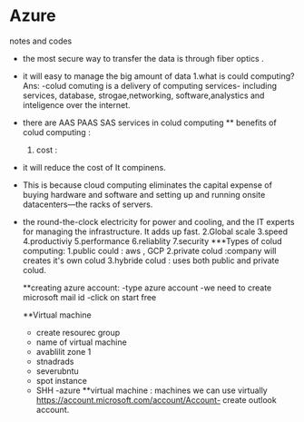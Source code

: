 # Azure
notes and codes
- the most secure way to transfer the data is through fiber optics .
- it will easy to manage the big amount of data
 1.what is could computing?
Ans:
-colud comuting is a delivery of computing services- including services, database, strogae,networking, software,analystics and inteligence over the internet.
- there are AAS PAAS SAS services in colud computing 
** benefits of colud computing  :
  1. cost :
- it will reduce the cost of It compinens.
- This is because cloud computing eliminates the capital expense of buying hardware and software and setting up and running onsite datacenters—the racks of servers.
-  the round-the-clock electricity for power and cooling, and the IT experts for managing the infrastructure. It adds up fast.
2.Global scale
3.speed
4.productiviy
5.performance
6.reliablity
7.security
***Types of colud computing:
   1.public could : aws , GCP
   2.private colud :company will creates it's own colud
   3.hybride colud : uses both public and private colud.

   **creating azure account:
   -type azure account
   -we need to create microsoft mail id
   -click on start free

   **Virtual machine
   - create resourec group
   - name of virtual machine
   - avablilit zone 1
   - stnadrads
   - severubntu
   - spot instance
   - SHH -azure
     **virtual machine :
     machines we can use virtually
     https://account.microsoft.com/account/Account- create outlook account.

